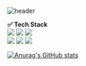 ![header](https://capsule-render.vercel.app/api?type=waving&color=FFB6C1&text=%20Park%20YeonWoo%20&height=200&fontSize=70&fontColor=ffffff)

**✅ Tech Stack** <br>
<img src="https://img.shields.io/badge/Python-3766AB?style=flat-square&logo=Python&logoColor=white"/></a>
<img src="https://img.shields.io/badge/R-276DC3?style=flat-square&logo=R&logoColor=white"/></a>
<img src="https://img.shields.io/badge/MySQL-4479A1?style=flat-square&logo=MySQL&logoColor=white"/></a> <br>
<img src="https://img.shields.io/badge/PyCharm-000000?style=flat-square&logo=PyCharm&logoColor=white"/></a>
<img src="https://img.shields.io/badge/Jupyter-F37626?style=flat-square&logo=Jupyter&logoColor=white"/></a>
<img src="https://img.shields.io/badge/Google Colab-F9AB00?style=flat-square&logo=Google Colab&logoColor=white"/></a>


[![Anurag's GitHub stats](https://github-readme-stats.vercel.app/api?username=nyunu)](https://github.com/anuraghazra/github-readme-stats)
